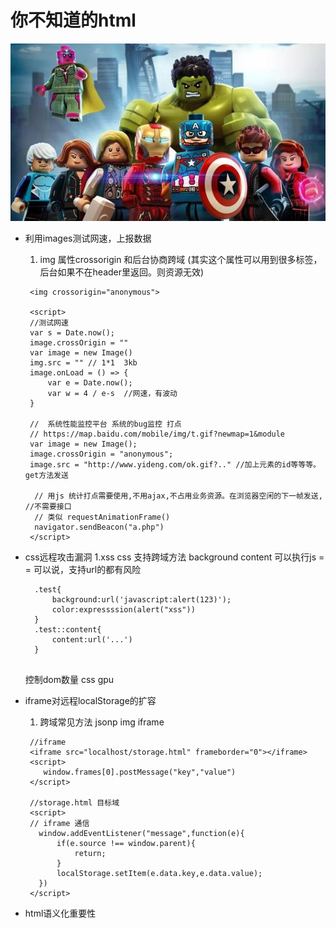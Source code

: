 # 你不知道的html
  ![banner](https://github.com/Danielhard/step-by-step/blob/master/images/iron.jpg)
+ 利用images测试网速，上报数据

  1. img 属性crossorigin 和后台协商跨域 
   (其实这个属性可以用到很多标签，后台如果不在header里返回。则资源无效)
  ```
   <img crossorigin="anonymous">

   <script>
   //测试网速
   var s = Date.now();
   image.crossOrigin = ""
   var image = new Image()
   img.src = "" // 1*1  3kb
   image.onLoad = () => {
       var e = Date.now();
       var w = 4 / e-s  //网速，有波动
   }

   //  系统性能监控平台 系统的bug监控 打点
   // https://map.baidu.com/mobile/img/t.gif?newmap=1&module
   var image = new Image();
   image.crossOrigin = "anonymous";
   image.src = "http://www.yideng.com/ok.gif?.." //加上元素的id等等等。get方法发送
  
    // 用js 统计打点需要使用,不用ajax,不占用业务资源。在浏览器空闲的下一帧发送, //不需要接口
    // 类似 requestAnimationFrame()
    navigator.sendBeacon("a.php")
   </script>
  ```








+ css远程攻击漏洞
  1.xss
    css 支持跨域方法  background content 可以执行js = = 可以说，支持url的都有风险
    ```
      .test{
          background:url('javascript:alert(123)'); 
          color:expressssion(alert("xss"))
      }
      .test::content{
          content:url('...')
      }
      
    ```
    控制dom数量 css gpu


+ iframe对远程localStorage的扩容

  1. 跨域常见方法 jsonp img iframe
   ```
    //iframe
    <iframe src="localhost/storage.html" frameborder="0"></iframe>
    <script>
       window.frames[0].postMessage("key","value")
    </script>

    //storage.html 目标域
    <script>
    // iframe 通信 
      window.addEventListener("message",function(e){
          if(e.source !== window.parent){
              return;
          }
          localStorage.setItem(e.data.key,e.data.value);
      })
    </script>

   ``` 



+ html语义化重要性


